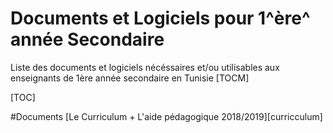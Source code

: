 #   Documents et Logiciels pour 1^ère^ année Secondaire
Liste des documents et logiciels nécéssaires et/ou utilisables aux enseignants de 1ère année secondaire en Tunisie
[TOCM]

[TOC]

#Documents
[Le Curriculum + L'aide pédagogique 2018/2019][curricculum]
